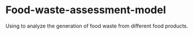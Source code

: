 # Food-waste-assessment-model
Using to analyze the generation of food waste from different food products.
